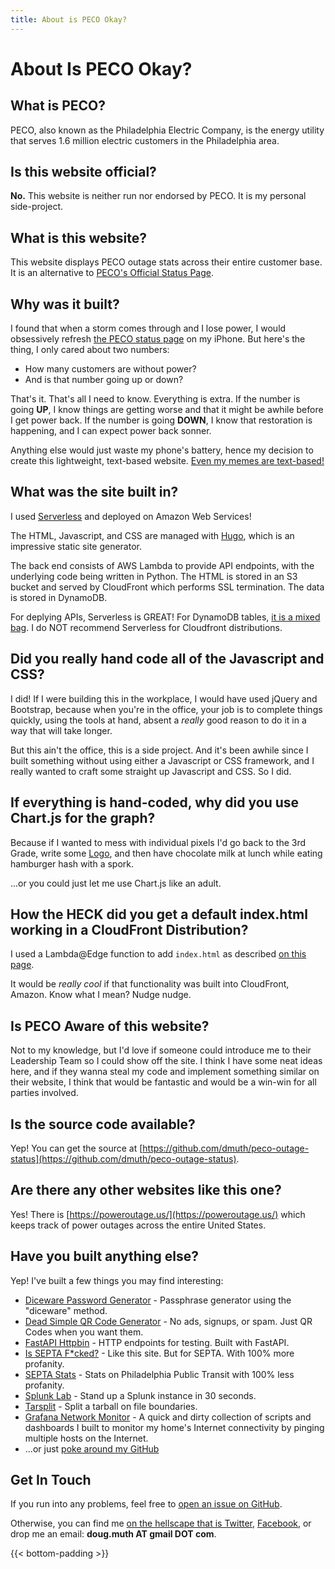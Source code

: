 ```yaml
---
title: About is PECO Okay?
---
```


# About Is PECO Okay?

## What is PECO?

PECO, also known as the Philadelphia Electric Company, is the energy utility that serves
1.6 million electric customers in the Philadelphia area.


## Is this website official?

**No.**  This website is neither run nor endorsed by PECO.  It is my personal side-project.


## What is this website?

This website displays PECO outage stats across their entire customer base.
It is an alternative to [PECO's Official Status Page](https://www.peco.com/outages/experiencing-an-outage/outage-map). 


## Why was it built?

I found that when a storm comes through and I lose power, I would obsessively refresh [the
PECO status page](https://www.peco.com/outages/experiencing-an-outage/outage-map) on my iPhone.
But here's the thing, I only cared about two numbers:

- How many customers are without power?
- And is that number going up or down?

That's it.  That's all I need to know.  Everything is extra.  If the number is going **UP**, 
I know things are getting
worse and that it might be awhile before I get power back.  If the number is going **DOWN**, I 
know that restoration is happening, and I can expect power back sonner.

Anything else would just waste my phone's battery, hence my decision to create this lightweight,
text-based website.  [Even my memes are text-based!](/robots.txt)


## What was the site built in?

I used [Serverless](https://www.serverless.com/) and deployed on Amazon Web Services!

The HTML, Javascript, and CSS are managed with [Hugo](https://gohugo.io/), which is an impressive
static site generator.

The back end consists of AWS Lambda to provide API endpoints, with the underlying code being
written in Python.  The HTML is stored in an S3 bucket and served by CloudFront which performs
SSL termination.  The data is stored in DynamoDB.

For deplying APIs, Serverless is GREAT!  For DynamoDB tables, [it is a mixed bag](https://github.com/dmuth/peco-outage-status/blob/7f2f3af88c7ac40a14c63d3f9bcd021b2e58cff6/serverless.yml#L120).  I do NOT
recommend Serverless for Cloudfront distributions.


## Did you really hand code all of the Javascript and CSS?

I did!  If I were building this in the workplace, I would have used jQuery and Bootstrap, because
when you're in the office, your job is to complete things quickly, using the tools at hand,
absent a _really_ good reason to do it in a way that will take longer.

But this ain't the office, this is a side project.  And it's been awhile since I built something
without using either a Javascript or CSS framework, and I really wanted to craft some straight up
Javascript and CSS.  So I did.


## If everything is hand-coded, why did you use Chart.js for the graph?

Because if I wanted to mess with individual pixels I'd go back to the 3rd Grade, write some 
[Logo](https://en.wikipedia.org/wiki/Logo_(programming_language)), and then have chocolate milk 
at lunch while eating hamburger hash with a spork.

...or you could just let me use Chart.js like an adult.


## How the HECK did you get a default index.html working in a CloudFront Distribution?

I used a Lambda@Edge function to add `index.html` as described [on this page](https://aws.amazon.com/blogs/networking-and-content-delivery/implementing-default-directory-indexes-in-amazon-s3-backed-amazon-cloudfront-origins-using-cloudfront-functions/).  

It would be *really cool* if that functionality was built into CloudFront, Amazon.  Know what I mean?  Nudge nudge.


## Is PECO Aware of this website?

Not to my knowledge, but I'd love if someone could introduce me to their Leadership Team so I could show off the site.  I think I have some neat ideas here, and if they wanna steal my code and implement something similar on their website, I think that would be fantastic and would be a win-win for all parties involved.


## Is the source code available?

Yep!  You can get the source at [https://github.com/dmuth/peco-outage-status](https://github.com/dmuth/peco-outage-status).


## Are there any other websites like this one?

Yes!  There is [https://poweroutage.us/](https://poweroutage.us/) which keeps track of power outages
across the entire United States.


## Have you built anything else?

Yep!  I've built a few things you may find interesting:

- [Diceware Password Generator](https://diceware.dmuth.org/) - Passphrase generator using the "diceware" method.
- [Dead Simple QR Code Generator](https://httpbin.dmuth.org/qrcode/) - No ads, signups, or spam. Just QR Codes when you want them.
- [FastAPI Httpbin](https://httpbin.dmuth.org/) - HTTP endpoints for testing.  Built with FastAPI.
- [Is SEPTA F\*cked?](https://www.isseptafucked.com/) - Like this site.  But for SEPTA. With 100% more profanity.
- [SEPTA Stats](https://septastats.com/) - Stats on Philadelphia Public Transit with 100% less profanity.
- [Splunk Lab](https://github.com/dmuth/splunk-lab) - Stand up a Splunk instance in 30 seconds.
- [Tarsplit](https://github.com/dmuth/tarsplit) - Split a tarball on file boundaries.
- [Grafana Network Monitor](https://github.com/dmuth/grafana-network-monitor) - A quick and dirty collection of scripts and dashboards I built to monitor my home's Internet connectivity by pinging multiple hosts on the Internet.
- ...or just [poke around my GitHub](https://github.com/dmuth)


## Get In Touch

If you run into any problems, feel free to [open an issue on GitHub](https://github.com/dmuth/fastapi-httpbin/issues).

Otherwise, you can find me [on the hellscape that is Twitter](https://twitter.com/dmuth),
[Facebook](https://facebook.com/dmuth), 
or drop me an email: **doug.muth AT gmail DOT com**.

{{< bottom-padding >}}

